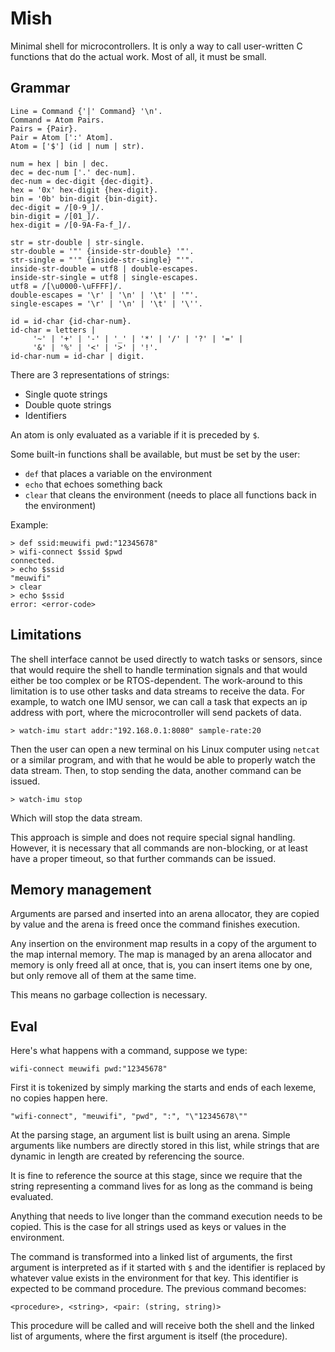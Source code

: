 # Mish

Minimal shell for microcontrollers. It is only a way to call
user-written C functions that do the actual work.
Most of all, it must be small.

## Grammar

```ebnf
Line = Command {'|' Command} '\n'.
Command = Atom Pairs.
Pairs = {Pair}.
Pair = Atom [':' Atom].
Atom = ['$'] (id | num | str).

num = hex | bin | dec.
dec = dec-num ['.' dec-num].
dec-num = dec-digit {dec-digit}.
hex = '0x' hex-digit {hex-digit}.
bin = '0b' bin-digit {bin-digit}.
dec-digit = /[0-9_]/.
bin-digit = /[01_]/.
hex-digit = /[0-9A-Fa-f_]/.

str = str-double | str-single.
str-double = '"' {inside-str-double} '"'.
str-single = "'" {inside-str-single} "'".
inside-str-double = utf8 | double-escapes.
inside-str-single = utf8 | single-escapes.
utf8 = /[\u0000-\uFFFF]/.
double-escapes = '\r' | '\n' | '\t' | '"'.
single-escapes = '\r' | '\n' | '\t' | '\''.

id = id-char {id-char-num}.
id-char = letters |
     '~' | '+' | '-' | '_' | '*' | '/' | '?' | '=' |
     '&' | '%' | '<' | '>' | '!'.
id-char-num = id-char | digit.
```

There are 3 representations of strings:
 - Single quote strings
 - Double quote strings
 - Identifiers

An atom is only evaluated as a variable if
it is preceded by `$`.

Some built-in functions shall be available, but must
be set by the user:
 - `def` that places a variable on the environment
 - `echo` that echoes something back
 - `clear` that cleans the environment (needs to place all functions back in the environment)

Example:

```
> def ssid:meuwifi pwd:"12345678"
> wifi-connect $ssid $pwd
connected.
> echo $ssid
"meuwifi"
> clear
> echo $ssid
error: <error-code>
```

## Limitations

The shell interface cannot be used directly to watch tasks or sensors,
since that would require the shell to handle termination signals and
that would either be too complex or be RTOS-dependent. The work-around
to this limitation is to use other tasks and data streams to receive the data.
For example, to watch one IMU sensor, we can call a task that expects
an ip address with port, where the microcontroller will send packets
of data.

```
> watch-imu start addr:"192.168.0.1:8080" sample-rate:20
```

Then the user can open a new terminal on his Linux computer
using `netcat` or a similar program, and with that he would be able
to properly watch the data stream. Then, to stop sending the data,
another command can be issued.

```
> watch-imu stop
```

Which will stop the data stream.

This approach is simple and does not require special signal handling.
However, it is necessary that all commands are non-blocking, or at least
have a proper timeout, so that further commands can be issued. 

## Memory management

Arguments are parsed and inserted into an arena allocator,
they are copied by value and the arena is freed once the
command finishes execution.

Any insertion on the environment map results in a copy of the argument
to the map internal memory. The map is managed by an arena allocator
and memory is only freed all at once, that is, you can insert
items one by one, but only remove all of them at the same time.

This means no garbage collection is necessary.

## Eval

Here's what happens with a command, suppose we type:

```
wifi-connect meuwifi pwd:"12345678"
```

First it is tokenized by simply marking the starts and ends of
each lexeme, no copies happen here.
  
```
"wifi-connect", "meuwifi", "pwd", ":", "\"12345678\""
```

At the parsing stage, an argument list is built using an arena.
Simple arguments like numbers are directly stored in this list,
while strings that are dynamic in length
are created by referencing the source.

It is fine to reference the source at this stage, since we require
that the string representing a command lives for as long as the command is being
evaluated.

Anything that needs to live longer than the command execution needs to be copied.
This is the case for all strings used as keys or values in the environment.

The command is transformed into a linked list of arguments,
the first argument is interpreted as if it started with `$`
and the identifier is replaced by whatever value exists in
the environment for that key. This identifier is expected to be
command procedure. The previous command becomes:

```
<procedure>, <string>, <pair: (string, string)>
```

This procedure will be called and will receive
both the shell and the linked list of arguments, where the first
argument is itself (the procedure). 
